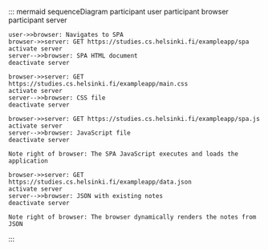 ::: mermaid
sequenceDiagram
    participant user
    participant browser
    participant server

    user->>browser: Navigates to SPA
    browser->>server: GET https://studies.cs.helsinki.fi/exampleapp/spa
    activate server
    server-->>browser: SPA HTML document
    deactivate server

    browser->>server: GET https://studies.cs.helsinki.fi/exampleapp/main.css
    activate server
    server-->>browser: CSS file
    deactivate server

    browser->>server: GET https://studies.cs.helsinki.fi/exampleapp/spa.js
    activate server
    server-->>browser: JavaScript file
    deactivate server

    Note right of browser: The SPA JavaScript executes and loads the application

    browser->>server: GET https://studies.cs.helsinki.fi/exampleapp/data.json
    activate server
    server-->>browser: JSON with existing notes
    deactivate server

    Note right of browser: The browser dynamically renders the notes from JSON
:::
